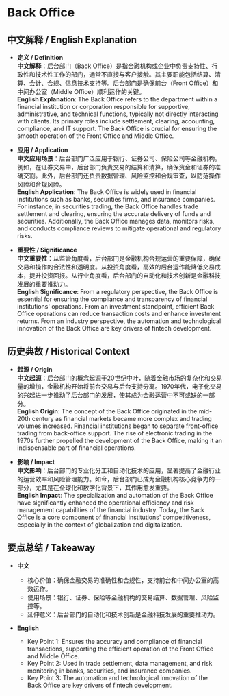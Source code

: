 # Back Office

## 中文解释 / English Explanation

* **定义 / Definition**  
  **中文解释**：后台部门（Back Office）是指金融机构或企业中负责支持性、行政性和技术性工作的部门，通常不直接与客户接触。其主要职能包括结算、清算、会计、合规、信息技术支持等。后台部门是确保前台（Front Office）和中间办公室（Middle Office）顺利运作的关键。  
  **English Explanation**: The Back Office refers to the department within a financial institution or corporation responsible for supportive, administrative, and technical functions, typically not directly interacting with clients. Its primary roles include settlement, clearing, accounting, compliance, and IT support. The Back Office is crucial for ensuring the smooth operation of the Front Office and Middle Office.

* **应用 / Application**  
  **中文应用场景**：后台部门广泛应用于银行、证券公司、保险公司等金融机构。例如，在证券交易中，后台部门负责交易的结算和清算，确保资金和证券的准确交割。此外，后台部门还负责数据管理、风险监控和合规审查，以防范操作风险和合规风险。  
  **English Application**: The Back Office is widely used in financial institutions such as banks, securities firms, and insurance companies. For instance, in securities trading, the Back Office handles trade settlement and clearing, ensuring the accurate delivery of funds and securities. Additionally, the Back Office manages data, monitors risks, and conducts compliance reviews to mitigate operational and regulatory risks.

* **重要性 / Significance**  
  **中文重要性**：从监管角度看，后台部门是金融机构合规运营的重要保障，确保交易和操作的合法性和透明度。从投资角度看，高效的后台运作能降低交易成本，提升投资回报。从行业角度看，后台部门的自动化和技术创新是金融科技发展的重要推动力。  
  **English Significance**: From a regulatory perspective, the Back Office is essential for ensuring the compliance and transparency of financial institutions' operations. From an investment standpoint, efficient Back Office operations can reduce transaction costs and enhance investment returns. From an industry perspective, the automation and technological innovation of the Back Office are key drivers of fintech development.

## 历史典故 / Historical Context

* **起源 / Origin**  
  **中文起源**：后台部门的概念起源于20世纪中叶，随着金融市场的复杂化和交易量的增加，金融机构开始将前台交易与后台支持分离。1970年代，电子化交易的兴起进一步推动了后台部门的发展，使其成为金融运营中不可或缺的一部分。  
  **English Origin**: The concept of the Back Office originated in the mid-20th century as financial markets became more complex and trading volumes increased. Financial institutions began to separate front-office trading from back-office support. The rise of electronic trading in the 1970s further propelled the development of the Back Office, making it an indispensable part of financial operations.

* **影响 / Impact**  
  **中文影响**：后台部门的专业化分工和自动化技术的应用，显著提高了金融行业的运营效率和风险管理能力。如今，后台部门已成为金融机构核心竞争力的一部分，尤其是在全球化和数字化背景下，其作用愈发重要。  
  **English Impact**: The specialization and automation of the Back Office have significantly enhanced the operational efficiency and risk management capabilities of the financial industry. Today, the Back Office is a core component of financial institutions' competitiveness, especially in the context of globalization and digitalization.

## 要点总结 / Takeaway

* **中文**  
  - 核心价值：确保金融交易的准确性和合规性，支持前台和中间办公室的高效运作。  
  - 使用场景：银行、证券、保险等金融机构的交易结算、数据管理、风险监控等。  
  - 延伸意义：后台部门的自动化和技术创新是金融科技发展的重要推动力。

* **English**  
  - Key Point 1: Ensures the accuracy and compliance of financial transactions, supporting the efficient operation of the Front Office and Middle Office.  
  - Key Point 2: Used in trade settlement, data management, and risk monitoring in banks, securities, and insurance companies.  
  - Key Point 3: The automation and technological innovation of the Back Office are key drivers of fintech development.